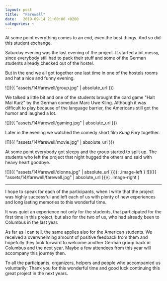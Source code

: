 ```yaml
---
layout: post
title:  "Farewell"
date:   2019-09-14 21:00:00 +0200
categories: ~
---
```


At some point everything comes to an end, even the best things. And so did this
student exchange.

Saturday evening was the last evening of the project. It started a bit messy,
since everybody still had to pack their stuff and some of the German students
already checked out of the hostel.

But in the end we all got together one last time in one of the hostels rooms and
hat a nice and funny evening.

![]({{ "assets/14/farewell/group.jpg" | absolute_url }})

We talked a little bit and one of the students brought the card game "Halt Mal
Kurz" by the German comedian Marc Uwe Kling. Although it was difficult to play
because of the language barrier, the Americans still got the humor and laughed
a lot.

![]({{ "assets/14/farewell/gaming.jpg" | absolute_url }})

Later in the evening we watched the comedy short film *Kung Fury* together.

![]({{ "assets/14/farewell/movie.jpg" | absolute_url }})

At some point everybody got sleepy and the group started to split up. The
students who left the project that night hugged the others and said with heavy
heart goodbye.

![]({{ "assets/14/farewell/dionna.jpg" | absolute_url }}){: .image-left }
![]({{ "assets/14/farewell/farewell.jpg" | absolute_url }}){: .image-right }

---

I hope to speak for each of the participants, when I write that the project was
highly successful and left each of us with plenty of new experiences and long
lasting memories to this wonderful time.

It was quiet an experience not only for the students, that participated for the
first time in this project, but also for the two of us, who had already been to
Columbus in the last year.

As far as I can tell, the same applies also for the American students. We
received a overwhelming amount of positive feedback from them and hopefully they
look forward to welcome another German group back in Columbus and the next year.
Maybe a few attendees from this year will accompany this journey then.

To all the participants, organizers, helpers and people who accompanied us
voluntarily: Thank you for this wonderful time and good luck continuing this
great project in the next years.
